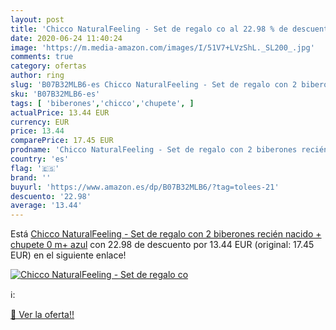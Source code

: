 ```yaml
---
layout: post
title: 'Chicco NaturalFeeling - Set de regalo co al 22.98 % de descuento'
date: 2020-06-24 11:40:24
image: 'https://m.media-amazon.com/images/I/51V7+LVzShL._SL200_.jpg'
comments: true
category: ofertas
author: ring
slug: 'B07B32MLB6-es Chicco NaturalFeeling - Set de regalo con 2 biberones...'
sku: 'B07B32MLB6-es'
tags: [ 'biberones','chicco','chupete', ]
actualPrice: 13.44 EUR
currency: EUR
price: 13.44
comparePrice: 17.45 EUR
prodname: 'Chicco NaturalFeeling - Set de regalo con 2 biberones recién nacido + chupete  0 m+  azul'
country: 'es'
flag: '🇪🇸'
brand: ''
buyurl: 'https://www.amazon.es/dp/B07B32MLB6/?tag=tolees-21'
descuento: '22.98'
average: '13.44'
---
```


Está [Chicco NaturalFeeling - Set de regalo con 2 biberones recién nacido + chupete  0 m+  azul](https://www.amazon.es/dp/B07B32MLB6/?tag=tolees-21) con 22.98 de descuento por 13.44 EUR (original: 17.45 EUR) en el siguiente enlace!

[![Chicco NaturalFeeling - Set de regalo co](https://m.media-amazon.com/images/I/51V7+LVzShL._SL200_.jpg)](https://www.amazon.es/dp/B07B32MLB6/?tag=tolees-21)

ℹ️:


[🛒 Ver la oferta!!](https://www.amazon.es/dp/B07B32MLB6/?tag=tolees-21)
